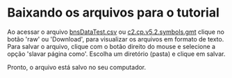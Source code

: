 # Baixando os arquivos para o tutorial
Ao acessar o arquivo [bnsDataTest.csv](/data/bnsDataTest.csv) ou [c2.cp.v5.2.symbols.gmt](/data/c2.cp.v5.2.symbols.gmt) clique no botão 'raw' ou 'Download', para visualizar os arquivos em formato de texto.
Para salvar o arquivo, clique com o botão direito do mouse e selecione a opção 'slavar página como'. Escolha um diretório (pasta) e clique em salvar.

Pronto, o arquivo está salvo no seu computador.
